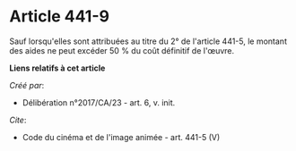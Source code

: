 # Article 441-9

Sauf lorsqu'elles sont attribuées au titre du 2° de l'article 441-5, le montant des aides ne peut excéder 50 % du coût
définitif de l'œuvre.

**Liens relatifs à cet article**

_Créé par_:

  - Délibération n°2017/CA/23 - art. 6, v. init.

_Cite_:

  - Code du cinéma et de l'image animée - art. 441-5 (V)
